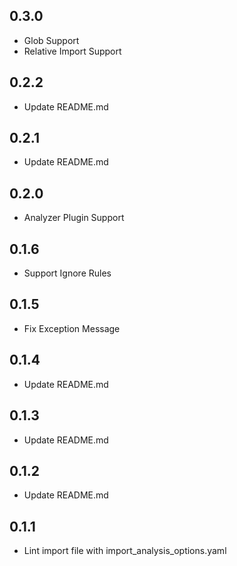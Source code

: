 ## 0.3.0

- Glob Support
- Relative Import Support

## 0.2.2

- Update README.md
 
## 0.2.1

- Update README.md

## 0.2.0

- Analyzer Plugin Support

## 0.1.6

- Support Ignore Rules


## 0.1.5

- Fix Exception Message

## 0.1.4

- Update README.md

## 0.1.3

- Update README.md

## 0.1.2

- Update README.md

## 0.1.1

- Lint import file with import_analysis_options.yaml
